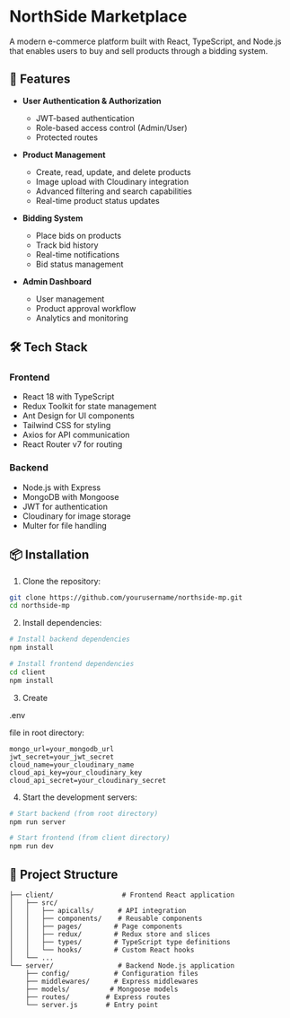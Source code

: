 # NorthSide Marketplace

A modern e-commerce platform built with React, TypeScript, and Node.js that enables users to buy and sell products through a bidding system.

## 🚀 Features

- **User Authentication & Authorization**

  - JWT-based authentication
  - Role-based access control (Admin/User)
  - Protected routes

- **Product Management**

  - Create, read, update, and delete products
  - Image upload with Cloudinary integration
  - Advanced filtering and search capabilities
  - Real-time product status updates

- **Bidding System**

  - Place bids on products
  - Track bid history
  - Real-time notifications
  - Bid status management

- **Admin Dashboard**
  - User management
  - Product approval workflow
  - Analytics and monitoring

## 🛠️ Tech Stack

### Frontend

- React 18 with TypeScript
- Redux Toolkit for state management
- Ant Design for UI components
- Tailwind CSS for styling
- Axios for API communication
- React Router v7 for routing

### Backend

- Node.js with Express
- MongoDB with Mongoose
- JWT for authentication
- Cloudinary for image storage
- Multer for file handling

## 📦 Installation

1. Clone the repository:

```bash
git clone https://github.com/yourusername/northside-mp.git
cd northside-mp
```

2. Install dependencies:

```bash
# Install backend dependencies
npm install

# Install frontend dependencies
cd client
npm install
```

3. Create

.env

file in root directory:

```env
mongo_url=your_mongodb_url
jwt_secret=your_jwt_secret
cloud_name=your_cloudinary_name
cloud_api_key=your_cloudinary_key
cloud_api_secret=your_cloudinary_secret
```

4. Start the development servers:

```bash
# Start backend (from root directory)
npm run server

# Start frontend (from client directory)
npm run dev
```

## 🌟 Project Structure

```
├── client/                 # Frontend React application
│   ├── src/
│   │   ├── apicalls/      # API integration
│   │   ├── components/    # Reusable components
│   │   ├── pages/        # Page components
│   │   ├── redux/        # Redux store and slices
│   │   ├── types/        # TypeScript type definitions
│   │   └── hooks/        # Custom React hooks
│   └── ...
└── server/                # Backend Node.js application
    ├── config/           # Configuration files
    ├── middlewares/      # Express middlewares
    ├── models/          # Mongoose models
    ├── routes/         # Express routes
    └── server.js       # Entry point
```

